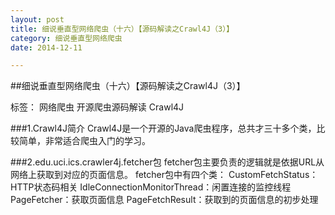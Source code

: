 ```yaml
---
layout: post
title: 细说垂直型网络爬虫（十六）【源码解读之Crawl4J（3）】
category: 细说垂直型网络爬虫
date: 2014-12-11

---
```


##细说垂直型网络爬虫（十六）【源码解读之Crawl4J（3）】

标签： 网络爬虫 开源爬虫源码解读 Crawl4J

###1.Crawl4J简介
Crawl4J是一个开源的Java爬虫程序，总共才三十多个类，比较简单，非常适合爬虫入门的学习。

<!-- more -->

###2.edu.uci.ics.crawler4j.fetcher包
fetcher包主要负责的逻辑就是依据URL从网络上获取到对应的页面信息。
fetcher包中有四个类：
CustomFetchStatus：HTTP状态码相关
IdleConnectionMonitorThread：闲置连接的监控线程
PageFetcher：获取页面信息
PageFetchResult：获取到的页面信息的初步处理










